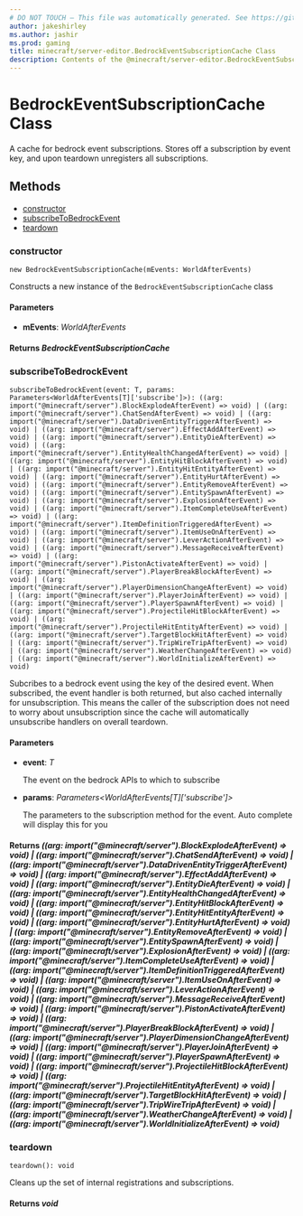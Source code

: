 ```yaml
---
# DO NOT TOUCH — This file was automatically generated. See https://github.com/mojang/minecraftapidocsgenerator to modify descriptions, examples, etc.
author: jakeshirley
ms.author: jashir
ms.prod: gaming
title: minecraft/server-editor.BedrockEventSubscriptionCache Class
description: Contents of the @minecraft/server-editor.BedrockEventSubscriptionCache class.
---
```

# BedrockEventSubscriptionCache Class

A cache for bedrock event subscriptions. Stores off a subscription by event key, and upon teardown unregisters all subscriptions.

## Methods
- [constructor](#(constructor))
- [subscribeToBedrockEvent](#subscribetobedrockevent)
- [teardown](#teardown)

### **constructor**
`
new BedrockEventSubscriptionCache(mEvents: WorldAfterEvents)
`

Constructs a new instance of the `BedrockEventSubscriptionCache` class

#### **Parameters**
- **mEvents**: *WorldAfterEvents*

#### **Returns** *BedrockEventSubscriptionCache*

### **subscribeToBedrockEvent**
`
subscribeToBedrockEvent(event: T, params: Parameters<WorldAfterEvents[T]['subscribe']>): ((arg: import("@minecraft/server").BlockExplodeAfterEvent) => void) | ((arg: import("@minecraft/server").ChatSendAfterEvent) => void) | ((arg: import("@minecraft/server").DataDrivenEntityTriggerAfterEvent) => void) | ((arg: import("@minecraft/server").EffectAddAfterEvent) => void) | ((arg: import("@minecraft/server").EntityDieAfterEvent) => void) | ((arg: import("@minecraft/server").EntityHealthChangedAfterEvent) => void) | ((arg: import("@minecraft/server").EntityHitBlockAfterEvent) => void) | ((arg: import("@minecraft/server").EntityHitEntityAfterEvent) => void) | ((arg: import("@minecraft/server").EntityHurtAfterEvent) => void) | ((arg: import("@minecraft/server").EntityRemoveAfterEvent) => void) | ((arg: import("@minecraft/server").EntitySpawnAfterEvent) => void) | ((arg: import("@minecraft/server").ExplosionAfterEvent) => void) | ((arg: import("@minecraft/server").ItemCompleteUseAfterEvent) => void) | ((arg: import("@minecraft/server").ItemDefinitionTriggeredAfterEvent) => void) | ((arg: import("@minecraft/server").ItemUseOnAfterEvent) => void) | ((arg: import("@minecraft/server").LeverActionAfterEvent) => void) | ((arg: import("@minecraft/server").MessageReceiveAfterEvent) => void) | ((arg: import("@minecraft/server").PistonActivateAfterEvent) => void) | ((arg: import("@minecraft/server").PlayerBreakBlockAfterEvent) => void) | ((arg: import("@minecraft/server").PlayerDimensionChangeAfterEvent) => void) | ((arg: import("@minecraft/server").PlayerJoinAfterEvent) => void) | ((arg: import("@minecraft/server").PlayerSpawnAfterEvent) => void) | ((arg: import("@minecraft/server").ProjectileHitBlockAfterEvent) => void) | ((arg: import("@minecraft/server").ProjectileHitEntityAfterEvent) => void) | ((arg: import("@minecraft/server").TargetBlockHitAfterEvent) => void) | ((arg: import("@minecraft/server").TripWireTripAfterEvent) => void) | ((arg: import("@minecraft/server").WeatherChangeAfterEvent) => void) | ((arg: import("@minecraft/server").WorldInitializeAfterEvent) => void)
`

Subcribes to a bedrock event using the key of the desired event. When subscribed, the event handler is both returned, but also cached internally for unsubscription. This means the caller of the subscription does not need to worry about unsubscription since the cache will automatically unsubscribe handlers on overall teardown.

#### **Parameters**
- **event**: *T*
  
  The event on the bedrock APIs to which to subscribe
- **params**: *Parameters<WorldAfterEvents[T]['subscribe']>*
  
  The parameters to the subscription method for the event. Auto complete will display this for you

#### **Returns** *((arg: import("@minecraft/server").BlockExplodeAfterEvent) => void) | ((arg: import("@minecraft/server").ChatSendAfterEvent) => void) | ((arg: import("@minecraft/server").DataDrivenEntityTriggerAfterEvent) => void) | ((arg: import("@minecraft/server").EffectAddAfterEvent) => void) | ((arg: import("@minecraft/server").EntityDieAfterEvent) => void) | ((arg: import("@minecraft/server").EntityHealthChangedAfterEvent) => void) | ((arg: import("@minecraft/server").EntityHitBlockAfterEvent) => void) | ((arg: import("@minecraft/server").EntityHitEntityAfterEvent) => void) | ((arg: import("@minecraft/server").EntityHurtAfterEvent) => void) | ((arg: import("@minecraft/server").EntityRemoveAfterEvent) => void) | ((arg: import("@minecraft/server").EntitySpawnAfterEvent) => void) | ((arg: import("@minecraft/server").ExplosionAfterEvent) => void) | ((arg: import("@minecraft/server").ItemCompleteUseAfterEvent) => void) | ((arg: import("@minecraft/server").ItemDefinitionTriggeredAfterEvent) => void) | ((arg: import("@minecraft/server").ItemUseOnAfterEvent) => void) | ((arg: import("@minecraft/server").LeverActionAfterEvent) => void) | ((arg: import("@minecraft/server").MessageReceiveAfterEvent) => void) | ((arg: import("@minecraft/server").PistonActivateAfterEvent) => void) | ((arg: import("@minecraft/server").PlayerBreakBlockAfterEvent) => void) | ((arg: import("@minecraft/server").PlayerDimensionChangeAfterEvent) => void) | ((arg: import("@minecraft/server").PlayerJoinAfterEvent) => void) | ((arg: import("@minecraft/server").PlayerSpawnAfterEvent) => void) | ((arg: import("@minecraft/server").ProjectileHitBlockAfterEvent) => void) | ((arg: import("@minecraft/server").ProjectileHitEntityAfterEvent) => void) | ((arg: import("@minecraft/server").TargetBlockHitAfterEvent) => void) | ((arg: import("@minecraft/server").TripWireTripAfterEvent) => void) | ((arg: import("@minecraft/server").WeatherChangeAfterEvent) => void) | ((arg: import("@minecraft/server").WorldInitializeAfterEvent) => void)*

### **teardown**
`
teardown(): void
`

Cleans up the set of internal registrations and subscriptions.

#### **Returns** *void*
